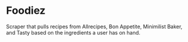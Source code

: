 # Foodiez
Scraper that pulls recipes from Allrecipes, Bon Appetite, Minimilist Baker, and Tasty based on the ingredients a user has on hand. 
